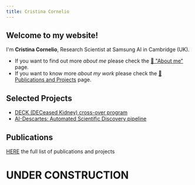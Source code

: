```yaml
---
title: Cristina Cornelio
---
```

## Welcome to my website! 
I'm **Cristina Cornelio**, Research Scientist at Samsung AI in Cambridge (UK). 
* If you want to find out more *about me* please check the <a href="https://corneliocristina.github.io/about" style="display: inline" class="button"> 👤 "About me"</a> page.
* If you want to know more *about my work* please check the <a href="https://corneliocristina.github.io/about" style="display: inline" class="button"> 📖 Publications and Projects</a> page.



## Selected Projects

* [DECK (DECeased Kidney) cross-over program](DECK.md)
* [AI-Descartes: Automated Scientific Discovery pipeline](https://ai-descartes.github.io/)


## Publications
[HERE](publications.md) the full list of publications and projects


# UNDER CONSTRUCTION

